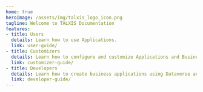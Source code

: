```yaml
---
home: true
heroImage: /assets/img/talxis_logo_icon.png
tagline: Welcome to TALXIS Documentation
features:
- title: Users
  details: Learn how to use Applications.
  link: user-guide/
- title: Customizers
  details: Learn how to configure and customize Applications and Business Processes.
  link: customizer-guide/
- title: Developers
  details: Learn how to create business applications using Dataverse and TALXIS solutions.
  link: developer-guide/
---
```

